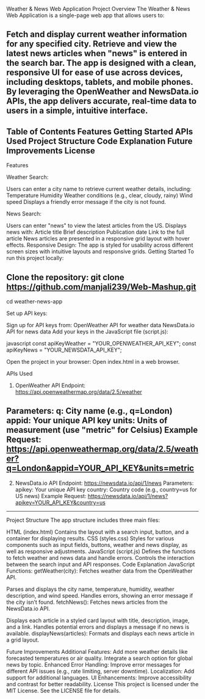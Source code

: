 Weather & News Web Application
Project Overview
The Weather & News Web Application is a single-page web app that allows users to:

Fetch and display current weather information for any specified city.
Retrieve and view the latest news articles when "news" is entered in the search bar.
The app is designed with a clean, responsive UI for ease of use across devices, including desktops, tablets, and mobile phones. By leveraging the OpenWeather and NewsData.io APIs, the app delivers accurate, real-time data to users in a simple, intuitive interface.
------------------------------------------------------------------------------------------------------------------------------------------------------------------------------------------------------------------------------------------------------------------------

Table of Contents
Features
Getting Started
APIs Used
Project Structure
Code Explanation
Future Improvements
License
------------------------------------------------------------------------------------

Features

Weather Search:

Users can enter a city name to retrieve current weather details, including:
Temperature
Humidity
Weather conditions (e.g., clear, cloudy, rainy)
Wind speed
Displays a friendly error message if the city is not found.


News Search:

Users can enter "news" to view the latest articles from the US.
Displays news with:
Article title
Brief description
Publication date
Link to the full article
News articles are presented in a responsive grid layout with hover effects.
Responsive Design:
The app is styled for usability across different screen sizes with intuitive layouts and responsive grids.
Getting Started
To run this project locally:

Clone the repository:
git clone https://github.com/manjali239/Web-Mashup.git
-----------------------------------------------------------------
cd weather-news-app

Set up API keys:

Sign up for API keys from:
OpenWeather API for weather data
NewsData.io API for news data
Add your keys in the JavaScript file (script.js):

javascript
const apiKeyWeather = "YOUR_OPENWEATHER_API_KEY";
const apiKeyNews = "YOUR_NEWSDATA_API_KEY";

Open the project in your browser:
Open index.html in a web browser.

APIs Used
1. OpenWeather API
Endpoint: https://api.openweathermap.org/data/2.5/weather

Parameters:
q: City name (e.g., q=London)
appid: Your unique API key
units: Units of measurement (use "metric" for Celsius)
Example Request:
https://api.openweathermap.org/data/2.5/weather?q=London&appid=YOUR_API_KEY&units=metric
---------------------------------------------------------------------------------------------

2. NewsData.io API
Endpoint: https://newsdata.io/api/1/news
Parameters:
apikey: Your unique API key
country: Country code (e.g., country=us for US news)
Example Request:
https://newsdata.io/api/1/news?apikey=YOUR_API_KEY&country=us
------------------------------------------------------------------------------------------------

Project Structure
The app structure includes three main files:

HTML (index.html)
Contains the layout with a search input, button, and a container for displaying results.
CSS (styles.css)
Styles for various components such as input fields, buttons, weather and news display, as well as responsive adjustments.
JavaScript (script.js)
Defines the functions to fetch weather and news data and handle errors.
Controls the interaction between the search input and API responses.
Code Explanation
JavaScript Functions:
getWeather(city): Fetches weather data from the OpenWeather API.

Parses and displays the city name, temperature, humidity, weather description, and wind speed.
Handles errors, showing an error message if the city isn’t found.
fetchNews(): Fetches news articles from the NewsData.io API.

Displays each article in a styled card layout with title, description, image, and a link.
Handles potential errors and displays a message if no news is available.
displayNews(articles): Formats and displays each news article in a grid layout.

Future Improvements
Additional Features:
Add more weather details like forecasted temperatures or air quality.
Integrate a search option for global news by topic.
Enhanced Error Handling:
Improve error messages for different API issues (e.g., rate limiting, server downtime).
Localization:
Add support for additional languages.
UI Enhancements:
Improve accessibility and contrast for better readability.
License
This project is licensed under the MIT License. See the LICENSE file for details.
